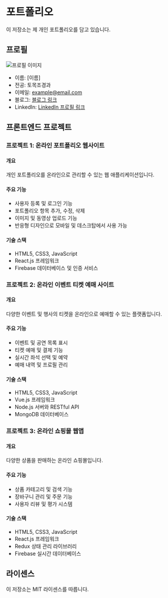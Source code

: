 # 포트폴리오

이 저장소는 제 개인 포트폴리오를 담고 있습니다.

## 프로필

![프로필 이미지](프로필_이미지_링크)

- 이름: [이름]
- 전공: 토목조경과
- 이메일: example@email.com
- 블로그: [블로그 링크](블로그_링크)
- LinkedIn: [LinkedIn 프로필 링크](LinkedIn_프로필_링크)

## 프론트엔드 프로젝트

### 프로젝트 1: 온라인 포트폴리오 웹사이트

#### 개요
개인 포트폴리오를 온라인으로 관리할 수 있는 웹 애플리케이션입니다.

#### 주요 기능
- 사용자 등록 및 로그인 기능
- 포트폴리오 항목 추가, 수정, 삭제
- 이미지 및 동영상 업로드 기능
- 반응형 디자인으로 모바일 및 데스크탑에서 사용 가능

#### 기술 스택
- HTML5, CSS3, JavaScript
- React.js 프레임워크
- Firebase 데이터베이스 및 인증 서비스

### 프로젝트 2: 온라인 이벤트 티켓 예매 사이트

#### 개요
다양한 이벤트 및 행사의 티켓을 온라인으로 예매할 수 있는 플랫폼입니다.

#### 주요 기능
- 이벤트 및 공연 목록 표시
- 티켓 예매 및 결제 기능
- 실시간 좌석 선택 및 예약
- 예매 내역 및 프로필 관리

#### 기술 스택
- HTML5, CSS3, JavaScript
- Vue.js 프레임워크
- Node.js 서버와 RESTful API
- MongoDB 데이터베이스

### 프로젝트 3: 온라인 쇼핑몰 웹앱

#### 개요
다양한 상품을 판매하는 온라인 쇼핑몰입니다.

#### 주요 기능
- 상품 카테고리 및 검색 기능
- 장바구니 관리 및 주문 기능
- 사용자 리뷰 및 평가 시스템

#### 기술 스택
- HTML5, CSS3, JavaScript
- React.js 프레임워크
- Redux 상태 관리 라이브러리
- Firebase 실시간 데이터베이스

## 라이센스
이 저장소는 MIT 라이센스를 따릅니다.

